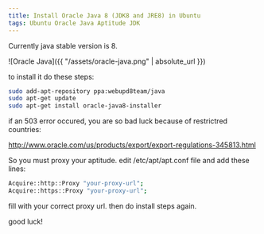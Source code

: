 ```yaml
---
title: Install Oracle Java 8 (JDK8 and JRE8) in Ubuntu
tags: Ubuntu Oracle Java Aptitude JDK
---
```

Currently java stable version is 8.

![Oracle Java]({{ "/assets/oracle-java.png" | absolute_url }})

to install it do these steps:

```bash
sudo add-apt-repository ppa:webupd8team/java
sudo apt-get update
sudo apt-get install oracle-java8-installer
```

if an 503 error occured, you are so bad luck because of restrictred countries:

<http://www.oracle.com/us/products/export/export-regulations-345813.html>

So you must proxy your aptitude. edit /etc/apt/apt.conf file and add these lines:

```bash
Acquire::http::Proxy "your-proxy-url";
Acquire::https::Proxy "your-proxy-url";
```

fill with your correct proxy url. then do install steps again.

good luck!
